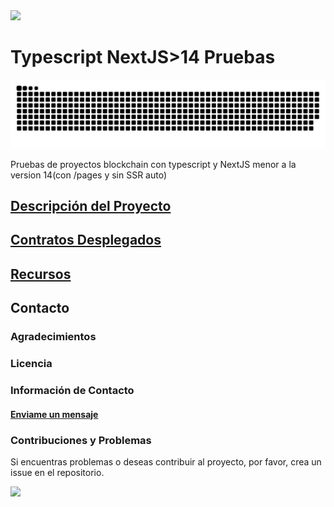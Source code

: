 <img src="https://user-images.githubusercontent.com/73097560/115834477-dbab4500-a447-11eb-908a-139a6edaec5c.gif">

# Typescript NextJS>14 Pruebas
<a href="https://github.com/SKRTEEEEEE">
<div align="center">
  <img  src="https://github.com/SKRTEEEEEE/SKRTEEEEEE/blob/main/resources/img/grid-snake.svg"
       alt="snake" />
    
</div>
</a>

Pruebas de proyectos blockchain con typescript y NextJS menor a la version 14(con /pages y sin SSR auto)

## [Descripción del Proyecto](markdown/descripcion.md)

## [Contratos Desplegados](markdown/contratos_desplegados.md)

## [Recursos](markdown/recursos.md)

## Contacto

### Agradecimientos

### Licencia

### Información de Contacto

#### [Enviame un mensaje](mailto:adanreh.m@gmail.com)

### Contribuciones y Problemas

Si encuentras problemas o deseas contribuir al proyecto, por favor, crea un issue en el repositorio.

<img src="https://user-images.githubusercontent.com/73097560/115834477-dbab4500-a447-11eb-908a-139a6edaec5c.gif">
